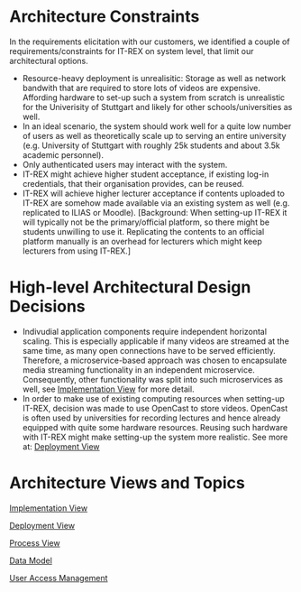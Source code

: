 # Architecture Constraints

In the requirements elicitation with our customers, we identified a couple of requirements/constraints for IT-REX on system level, that limit our architectural options.
* Resource-heavy deployment is unrealisitic: Storage as well as network bandwith that are required to store lots of videos are expensive. Affording hardware to set-up such a system from scratch is unrealistic for the Univerisity of Stuttgart and likely for other schools/universities as well.
* In an ideal scenario, the system should work well for a quite low number of users as well as theoretically scale up to serving an entire university (e.g. University of Stuttgart with roughly 25k students and about 3.5k academic personnel).
* Only authenticated users may interact with the system. 
* IT-REX might achieve higher student acceptance, if existing log-in credentials, that their organisation provides, can be reused.
* IT-REX will achieve higher lecturer acceptance if contents uploaded to IT-REX are somehow made available via an existing system as well (e.g. replicated to ILIAS or Moodle). [Background: When setting-up IT-REX it will typically not be the primary/official platform, so there might be students unwilling to use it. Replicating the contents to an official platform manually is an overhead for lecturers which might keep lecturers from using IT-REX.]

# High-level Architectural Design Decisions

* Indivudial application components require independent horizontal scaling. This is especially applicable if many videos are streamed at the same time, as many open connections have to be served efficiently. Therefore, a microservice-based approach was chosen to encapsulate media streaming functionality in an independent microservice. Consequently, other functionality was split into such microservices as well, see [Implementation View](Application-Architecture--Implementation-View) for more detail.
* In order to make use of existing computing resources when setting-up IT-REX, decision was made to use OpenCast to store videos. OpenCast is often used by universities for recording lectures and hence already equipped with quite some hardware resources. Reusing such hardware with IT-REX might make setting-up the system more realistic. See more at: [Deployment View](Application-Architecture--Deployment-View)


# Architecture Views and Topics

[Implementation View](Application-Architecture--Implementation-View)

[Deployment View](Application-Architecture--Deployment-View)

[Process View](Application-Architecture--Runtime-View)

[Data Model](Application-Architecture--Data-Model)

[User Access Management](Application-Architecture--User-Access-Management)